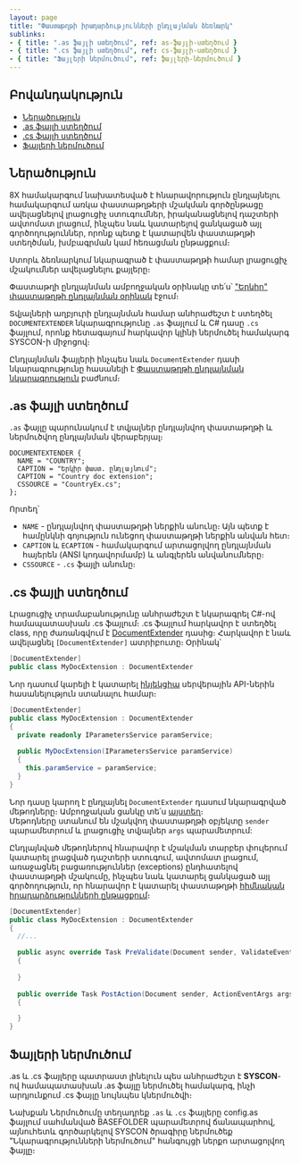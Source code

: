 ```yaml
---
layout: page
title: "Փաստաթղթի իրադարձությունների ընդլայնման ձեռնարկ" 
sublinks:
- { title: ".as ֆայլի ստեղծում", ref: as-ֆայլի-ստեղծում }
- { title: ".cs ֆայլի ստեղծում", ref: cs-ֆայլի-ստեղծում }
- { title: "Ֆայլերի ներմուծում", ref: ֆայլերի-ներմուծում }
---
```


## Բովանդակություն

- [Ներածություն](#ներածություն)
- [.as ֆայլի ստեղծում](#as-ֆայլի-ստեղծում)
- [.cs ֆայլի ստեղծում](#cs-ֆայլի-ստեղծում)
- [Ֆայլերի ներմուծում](#ֆայլերի-ներմուծում)

## Ներածություն

8X համակարգում նախատեսված է հնարավորություն ընդլայնելու համակարգում առկա փաստաթղթերի մշակման գործընթացը ավելացնելով լրացուցիչ ստուգումներ, իրականացնելով դաշտերի ավտոմատ լրացում, ինչպես նաև կատարելով ցանկացած այլ գործողություններ, որոնք պետք է կատարվեն փաստաթղթի ստեղծման, խմբագրման կամ հեռացման ընթացքում։

Ստորև ձեռնարկում նկարագրած է փաստաթղթի համար լրացուցիչ մշակումներ ավելացնելու քայլերը։  

Փաստաթղի ընդլայնման ամբողջական օրինակը տե՛ս՝ ["Երկիր" փաստաթղթի ընդլայնման օրինակ](/src/extensions/examples/document_extender_country.md) էջում։

Տվյալների աղբյուրի ընդլայնման համար անհրաժեշտ է ստեղծել `DOCUMENTEXTENDER` նկարագրությունը `.as` ֆայլում և C# դասը `.cs` ֆայլում, որոնք հետագայում հարկավոր կլինի ներմուծել համակարգ SYSCON-ի միջոցով։

Ընդլայնման ֆայլերի ինչպես նաև `DocumentExtender` դասի նկարագրությունը հասանելի է [Փաստաթղթի ընդլայնման նկարագրություն](document_extender.md) բաժնում։

## .as ֆայլի ստեղծում

`.as` ֆայլը պարունակում է տվյալներ ընդլայնվող փաստաթղթի և ներմուծվող ընդլայնման վերաբերյալ։ 

``` as4x
DOCUMENTEXTENDER {
  NAME = "COUNTRY";
  CAPTION = "Երկիր փաստ. ընդլայնում";
  CAPTION = "Country doc extension";
  CSSOURCE = "CountryEx.cs";
};
```

Որտեղ՝
- `NAME` - ընդլայնվող փաստաթղթի ներքին անունը։ Այն պետք է համընկնի գոյություն ունեցող փաստաթղթի ներքին անվան հետ։
- `CAPTION` և `ECAPTION` - համակարգում արտացոլվող ընդլայնման հայերեն (ANSI կոդավորմամբ) և անգլերեն անվանումները։ 
- `CSSOURCE` - `.cs` ֆայլի անունը։ 

## .cs ֆայլի ստեղծում

Լրացուցիչ տրամաբանությունը անհրաժեշտ է նկարագրել C#-ով համապատասխան .cs ֆայլում։
.cs ֆայլում հարկավոր է ստեղծել class, որը ժառանգվում է [DocumentExtender](document_extender.md#documentextender-դաս) դասից։
Հարկավոր է նաև ավելացնել `[DocumentExtender]` ատրիբուտը։ Օրինակ՝

```c#
[DocumentExtender]
public class MyDocExtension : DocumentExtender
```

Նոր դասում կարելի է կատարել [ինյեկցիա](/src/project/injection.md) սերվերային API-ներին հասանելություն ստանալու համար։

```c#
[DocumentExtender]
public class MyDocExtension : DocumentExtender
{
  private readonly IParametersService paramService;
    
  public MyDocExtension(IParametersService paramService)
  {
    this.paramService = paramService;
  }
}
```

Նոր դասը կարող է ընդլայնել `DocumentExtender` դասում նկարագրված մեթոդները։ 
Ամբողջական ցանկը տե՛ս [այստեղ](document_extender.md)։  
Մեթոդները ստանում են մշակվող փաստաթղթի օբյեկտը `sender` պարամետրում և լրացուցիչ տվյալներ `args` պարամետրում:

Ընդլայնված մեթոդներով հնարավոր է մշակման տարբեր փուլերում կատարել լրացված դաշտերի ստուգում, ավտոմատ լրացում, առաջացնել բացառություններ (exceptions) ընդհատելով փաստաթղթի մշակումը, ինչպես նաև կատարել ցանկացած այլ գործողություն, որ հնարավոր է կատարել փաստաթղթի [հիմնական իրադարձությունների ընթացքում](/src/server_api/definitions/document.md)։ 

```c#
[DocumentExtender]
public class MyDocExtension : DocumentExtender
{
  //...

  public async override Task PreValidate(Document sender, ValidateEventArgs args)
  {
      
  }
  
  public override Task PostAction(Document sender, ActionEventArgs args)
  {

  }
}
```

## Ֆայլերի ներմուծում

.as և .cs ֆայլերը պատրաստ լինելուն պես անհրաժեշտ է **SYSCON**-ով համապատասխան .as ֆայլը ներմուծել համակարգ, ինչի արդյունքում .cs ֆայլը նույնպես կներմուծվի։ 

Նախքան Ներմուծումը տեղադրեք `.as` և `.cs` ֆայլերը config.as ֆայլում սահմանված BASEFOLDER պարամետրով ճանապարհով, այնուհետև գործարկելով SYSCON ծրագիրը ներմուծեք "Նկարագրությունների ներմուծում" հանգույցի ներքո արտացոլվող ֆայլը։
